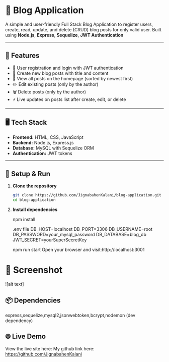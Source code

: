 # 📝 Blog Application

A simple and user-friendly Full Stack Blog Application to register users, create, read, update, and delete (CRUD) blog posts for only valid user. Built using **Node.js**, **Express**, **Sequelize**, **JWT Authentication**

---

## 🚀 Features

- 🔐 User registration and login with JWT authentication  
- 📝 Create new blog posts with title and content  
- 📄 View all posts on the homepage (sorted by newest first)  
- ✏️ Edit existing posts (only by the author)  
- 🗑️ Delete posts (only by the author)  
- ⚡ Live updates on posts list after create, edit, or delete  

---

## 🖥️ Tech Stack

- **Frontend:** HTML, CSS, JavaScript  
- **Backend:** Node.js, Express.js  
- **Database:** MySQL with Sequelize ORM  
- **Authentication:** JWT tokens  

---
## 🔧 Setup & Run
1. **Clone the repository**  
   ```bash
   git clone https://github.com/JignabahenKalani/blog-application.git
   cd blog-application

2. **Install dependencies**

    npm install
    
    .env file 
        DB_HOST=localhost
        DB_PORT=3306
        DB_USERNAME=root
        DB_PASSWORD=your_mysql_password
        DB_DATABASE=blog_db
        JWT_SECRET=yourSuperSecretKey

    npm run start
    Open your browser and visit:http://localhost:3001

# 📸 Screenshot
 ![alt text]

## 📦 Dependencies
 express,sequelize,mysql2,jsonwebtoken,bcrypt,nodemon (dev dependency)

## 🌐 Live Demo
View the live site here: 
My github link here: https://github.com/JignabahenKalani